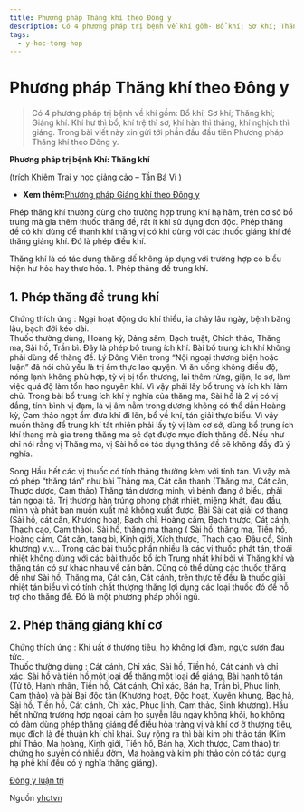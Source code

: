 ```yaml
---
title: Phương pháp Thăng khí theo Đông y
description: Có 4 phương pháp trị bệnh về khí gồm- Bổ khí; Sơ khí; Thăng khí; Giáng khí. Khí hư thì bổ, khí trệ thì sơ, khí hàn thì thăng, khí nghịch thì giáng. Trong bài viết này xin gửi tới phần đầu đầu tiên Phương pháp Thăng khí theo Đông y.
tags:
  - y-hoc-tong-hop
---
```


# Phương pháp Thăng khí theo Đông y 

> Có 4 phương pháp trị bệnh về khí gồm: Bổ khí; Sơ khí; Thăng khí; Giáng khí. Khí hư thì bổ, khí trệ thì sơ, khí hàn thì thăng, khí nghịch thì giáng. Trong bài viết này xin gửi tới phần đầu đầu tiên Phương pháp Thăng khí theo Đông y.


**Phương pháp trị bệnh Khí: Thăng khí**


(trích Khiêm Trai y học giảng cảo – Tần Bá Vi )


* **Xem thêm:**[Phương pháp Giáng khí theo Đông y](/yhctvn/phuong-phap-giang-khi-theo-dong-y)


Phép thăng khí thường dùng cho trường hợp trung khí hạ hãm, trên cơ sở bổ trung mà gia thêm thuốc thăng đề, rất ít khi sử dụng đơn độc. Phép thăng đề có khi dùng để thanh khí thăng vị có khi dùng với các thuốc giáng khí để thăng giáng khí. Đó là phép điều khí.


Thăng khí là có tác dụng thăng dế không áp dụng với trường hợp có biểu hiện hư hỏa hay thực hỏa. 1. Phép thăng đề trung khí.


## 1. Phép thăng đề trung khí


Chứng thích ứng : Ngại hoạt động do khí thiểu, ỉa chảy lâu ngày, bệnh băng lậu, bạch đới kéo dài.  
Thuốc thường dùng, Hoàng kỳ, Đảng sâm, Bạch truật, Chích thảo, Thăng ma, Sài hồ, Trần bì. Đây là phép bổ trung ích khí. Bài bổ trung ích khí không phải dùng để thăng đề. Lý Đông Viên trong “Nội ngoại thương biện hoặc luận” đã nói chủ yếu là trị ẩm thực lao quyện. Vì ăn uống không điều độ, nóng lạnh không phù hợp, tỳ vị bị tổn thương, lại thêm rừng, giận, lo sợ, làm việc quá độ làm tổn hao nguyên khí. Vì vậy phải lấy bổ trung và ích khí làm chủ. Trong bài bổ trung ích khí ý nghĩa của thăng ma, Sài hồ là 2 vị có vị đắng, tính bình vị đạm, là vị âm nằm trong dương không có thể dẫn Hoàng kỳ, Cam thảo ngọt ẩm đưa khí đi lên, bổ về khí, tán giải thực biểu. Vì vậy muốn thăng để trung khí tất nhiên phải lấy tỳ vị làm cơ sở, dùng bổ trung ích khí thang mà gia trong thăng ma sẽ đạt được mục đích thăng đề. Nếu như chỉ nói rằng vị Thăng ma, vị Sài hồ có tác dụng thăng đề sẽ không đầy đủ ý nghĩa.


Song Hầu hết các vị thuốc có tính thăng thường kèm với tính tán. Vì vậy mà có phép “thăng tán” như bài Thăng ma, Cát căn thanh (Thăng ma, Cát căn, Thược dược, Cam thảo) Thăng tán dương minh, vì bệnh đang ở biểu, phải tán ngoại tà. Trị thương hàn trúng phong phát nhiệt, miệng khát, đau đầu, mình và phát ban muốn xuất mà không xuất được. Bài Sài cát giải cơ thang (Sài hồ, cát căn, Khương hoạt, Bạch chỉ, Hoàng cầm, Bạch thược, Cát cánh, Thạch cao, Cam thảo). Sài hồ, thăng ma thang ( Sài hồ, thăng ma, Tiền hồ, Hoàng cầm, Cát căn, tang bì, Kinh giới, Xích thược, Thạch cao, Đậu cổ, Sinh khương) v.v… Trong các bài thuốc phần nhiều là các vị thuốc phát tán, thoái nhiệt không dùng với các bài thuốc bổ ích Trung nhất khí bởi vì Thăng khí và thăng tán có sự khác nhau về căn bản. Cũng có thể dùng các thuốc thăng đề như Sài hồ, Thăng ma, Cát căn, Cát cánh, trên thực tế đều là thuốc giải nhiệt tán biểu vì có tính chất thượng thăng lợi dụng các loại thuốc đó để hỗ trợ cho thăng đề. Đó là một phương pháp phối ngũ.





## 2. Phép thăng giáng khí cơ


Chứng thích ứng : Khí uất ở thượng tiêu, họ không lợi đàm, ngực sườn đau tức.  
Thuốc thường dùng : Cát cánh, Chỉ xác, Sài hồ, Tiền hồ, Cát cánh và chỉ xác. Sài hồ và tiền hồ một loại để thăng một loại để giáng. Bài hạnh tô tán (Tử tô, Hạnh nhân, Tiền hồ, Cát cánh, Chỉ xác, Bán hạ, Trần bì, Phục linh, Cam thảo) và bài Bại độc tán (Khương hoạt, Độc hoạt, Xuyên khung, Bạc hà, Sài hồ, Tiền hồ, Cát cánh, Chỉ xác, Phục linh, Cam thảo, Sinh khương). Hầu hết những trường hợp ngoại cảm ho suyễn lâu ngày không khỏi, họ không có đàm dùng phép thăng giáng để điều hòa tràng vị và khí cơ ở thượng tiêu, mục đích là để thuận khí chỉ khái. Suy rộng ra thì bài kim phí thảo tán (Kim phí Thảo, Ma hoàng, Kinh giới, Tiền hồ, Bán hạ, Xích thược, Cam thảo) trị chứng ho suyễn có nhiều đờm, Ma hoàng và kim phí thảo còn có tác dụng hạ phế khí đều có ý nghĩa thăng giáng).





[Đông y luận trị](/yhctvn/tag/dong-y-luan-tri)

Nguồn [yhctvn](https://yhctvn.com/phuong-phap-thang-khi-theo-dong-y/)

